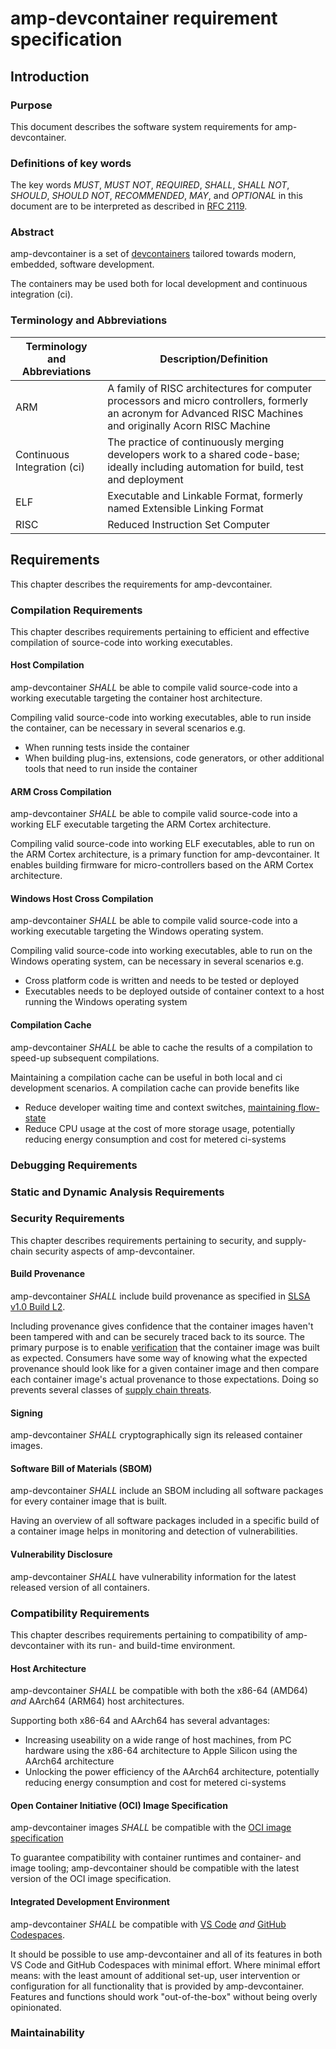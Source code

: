 # amp-devcontainer requirement specification

## Introduction

### Purpose

This document describes the software system requirements for amp-devcontainer.
<!--- @sbdl requirement_specification is definition { [@DFP] }
     @sbdl using { definition is requirement_specification }
-->

### Definitions of key words

The key words *MUST*, *MUST NOT*, *REQUIRED*, *SHALL*, *SHALL NOT*, *SHOULD*, *SHOULD NOT*, *RECOMMENDED*, *MAY*, and *OPTIONAL* in this document are to be interpreted as described in [RFC 2119](https://www.rfc-editor.org/rfc/rfc2119).

### Abstract

amp-devcontainer is a set of [devcontainers](https://containers.dev/) tailored towards modern, embedded, software development.
<!--- @sbdl amp_devcontainer is aspect { [@DFP] }
      @sbdl using { aspect is amp_devcontainer }
-->

The containers may be used both for local development and continuous integration (ci).
<!--- @sbdl local_development is usecase { description is "amp-devcontainer may be used for local development"; actor is "developer" }
      @sbdl continuous_integration is usecase { description is "amp-devcontainer may be used for continuous integration"; actor is "continuous integration system" }
-->

### Terminology and Abbreviations

| Terminology and Abbreviations | Description/Definition                                                                                                                 |
|-------------------------------|----------------------------------------------------------------------------------------------------------------------------------------|
| ARM                           | A family of RISC architectures for computer processors and micro controllers, formerly an acronym for Advanced RISC Machines and originally Acorn RISC Machine |
| Continuous Integration (ci)   | The practice of continuously merging developers work to a shared code-base; ideally including automation for build, test and deployment |
| ELF                           | Executable and Linkable Format, formerly named Extensible Linking Format |
| RISC                          | Reduced Instruction Set Computer |

## Requirements

This chapter describes the requirements for amp-devcontainer.

### Compilation Requirements

This chapter describes requirements pertaining to efficient and effective compilation of source-code into working executables.

#### Host Compilation

amp-devcontainer *SHALL* be able to compile valid source-code into a working executable targeting the container host architecture.
<!-- @sbdl host_compilation is requirement { [@DFP] }
-->
Compiling valid source-code into working executables, able to run inside the container, can be necessary in several scenarios e.g.
  - When running tests inside the container
  - When building plug-ins, extensions, code generators, or other additional tools that need to run inside the container

#### ARM Cross Compilation

amp-devcontainer *SHALL* be able to compile valid source-code into a working ELF executable targeting the ARM Cortex architecture.
<!-- @sbdl arm_cross_compilation is requirement { [@DFP] }
-->
Compiling valid source-code into working ELF executables, able to run on the ARM Cortex architecture, is a primary function for amp-devcontainer. It enables building firmware for micro-controllers based on the ARM Cortex architecture.

#### Windows Host Cross Compilation

amp-devcontainer *SHALL* be able to compile valid source-code into a working executable targeting the Windows operating system.
<!-- @sbdl windows_host_cross_compilation is requirement { [@DFP] }
-->
Compiling valid source-code into working executables, able to run on the Windows operating system, can be necessary in several scenarios e.g.
  - Cross platform code is written and needs to be tested or deployed
  - Executables needs to be deployed outside of container context to a host running the Windows operating system

#### Compilation Cache

amp-devcontainer *SHALL* be able to cache the results of a compilation to speed-up subsequent compilations.
<!-- @sbdl compilation_cache is requirement { [@DFP] }
-->
Maintaining a compilation cache can be useful in both local and ci development scenarios. A compilation cache can provide benefits like
  - Reduce developer waiting time and context switches, [maintaining flow-state](https://azure.microsoft.com/en-us/blog/quantifying-the-impact-of-developer-experience/)
  - Reduce CPU usage at the cost of more storage usage, potentially reducing energy consumption and cost for metered ci-systems

### Debugging Requirements

### Static and Dynamic Analysis Requirements

### Security Requirements

This chapter describes requirements pertaining to security, and supply-chain security aspects of amp-devcontainer.

#### Build Provenance

amp-devcontainer *SHALL* include build provenance as specified in [SLSA v1.0 Build L2](https://slsa.dev/spec/v1.0/levels).
<!-- @sbdl build_provenance is requirement { [@DFP] }
-->
Including provenance gives confidence that the container images haven't been tampered with and can be securely traced back to its source.
The primary purpose is to enable [verification](https://slsa.dev/spec/v1.0/verifying-artifacts) that the container image was built as expected. Consumers have some way of knowing what the expected provenance should look like for a given container image and then compare each container image's actual provenance to those expectations. Doing so prevents several classes of [supply chain threats](https://slsa.dev/spec/v1.0/threats).

#### Signing

amp-devcontainer *SHALL* cryptographically sign its released container images.
<!-- @sbdl crytographically_sign is requirement { [@DFP] }
-->

#### Software Bill of Materials (SBOM)

amp-devcontainer *SHALL* include an SBOM including all software packages for every container image that is built.
<!-- @sbdl software_bill_of_materials is requirement { [@DFP] }
-->
Having an overview of all software packages included in a specific build of a container image helps in monitoring and detection of vulnerabilities.

#### Vulnerability Disclosure

amp-devcontainer *SHALL* have vulnerability information for the latest released version of all containers.
<!-- @sbdl vulnarability_disclosure is requirement { [@DFP] }
-->

### Compatibility Requirements

This chapter describes requirements pertaining to compatibility of amp-devcontainer with its run- and build-time environment.

#### Host Architecture

amp-devcontainer *SHALL* be compatible with both the x86-64 (AMD64) *and* AArch64 (ARM64) host architectures.
<!-- @sbdl host_architecture is requirement { [@DFP] }
-->
Supporting both x86-64 and AArch64 has several advantages:
  - Increasing useability on a wide range of host machines, from PC hardware using the x86-64 architecture to Apple Silicon using the AArch64 architecture
  - Unlocking the power efficiency of the AArch64 architecture, potentially reducing energy consumption and cost for metered ci-systems

#### Open Container Initiative (OCI) Image Specification

amp-devcontainer images *SHALL* be compatible with the [OCI image specification](https://github.com/opencontainers/image-spec/blob/main/spec.md)
<!-- @sbdl oci_image is requirement { [@DFP] }
-->
To guarantee compatibility with container runtimes and container- and image tooling; amp-devcontainer should be compatible with the latest version
of the OCI image specification.

#### Integrated Development Environment

amp-devcontainer *SHALL* be compatible with [VS Code](https://code.visualstudio.com/) *and* [GitHub Codespaces](https://github.com/features/codespaces).
<!-- @sbdl integrated_development_environment is requirement { [@DFP] }
-->
It should be possible to use amp-devcontainer and all of its features in both VS Code and GitHub Codespaces with minimal effort.
Where minimal effort means: with the least amount of additional set-up, user intervention or configuration for all functionality that is provided by amp-devcontainer. Features and functions should work "out-of-the-box" without being overly opinionated.

### Maintainability

